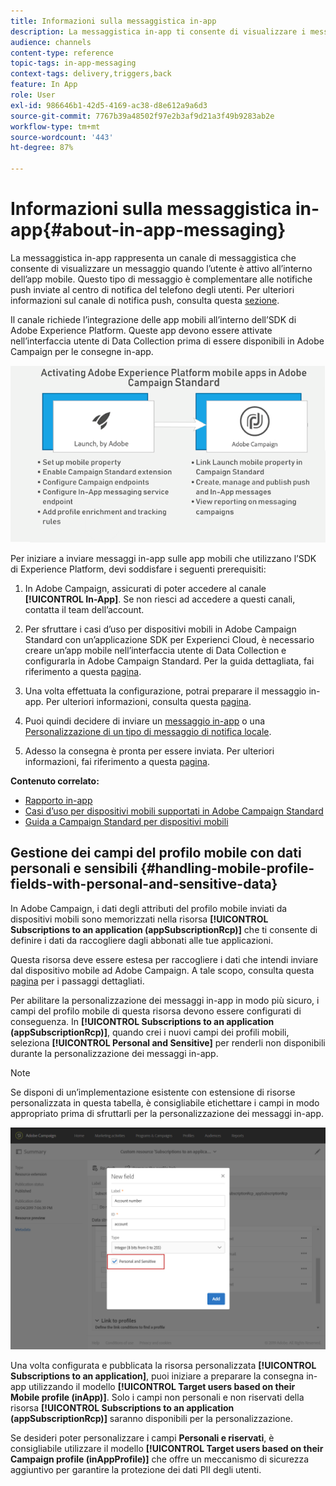 ```yaml
---
title: Informazioni sulla messaggistica in-app
description: La messaggistica in-app ti consente di visualizzare i messaggi o gli avvisi all’interno dell’app mobile.
audience: channels
content-type: reference
topic-tags: in-app-messaging
context-tags: delivery,triggers,back
feature: In App
role: User
exl-id: 986646b1-42d5-4169-ac38-d8e612a9a6d3
source-git-commit: 7767b39a48502f97e2b3af9d21a3f49b9283ab2e
workflow-type: tm+mt
source-wordcount: '443'
ht-degree: 87%

---
```


# Informazioni sulla messaggistica in-app{#about-in-app-messaging}

La messaggistica in-app rappresenta un canale di messaggistica che consente di visualizzare un messaggio quando l’utente è attivo all’interno dell’app mobile. Questo tipo di messaggio è complementare alle notifiche push inviate al centro di notifica del telefono degli utenti. Per ulteriori informazioni sul canale di notifica push, consulta questa [sezione](../../channels/using/about-push-notifications.md).

Il canale richiede l’integrazione delle app mobili all’interno dell’SDK di Adobe Experience Platform. Queste app devono essere attivate nell’interfaccia utente di Data Collection prima di essere disponibili in Adobe Campaign per le consegne in-app.

![](assets/launch_campaign.png)

Per iniziare a inviare messaggi in-app sulle app mobili che utilizzano l’SDK di Experience Platform, devi soddisfare i seguenti prerequisiti:

1. In Adobe Campaign, assicurati di poter accedere al canale **[!UICONTROL In-App]**. Se non riesci ad accedere a questi canali, contatta il team dell’account.

1. Per sfruttare i casi d’uso per dispositivi mobili in Adobe Campaign Standard con un’applicazione SDK per Experienci Cloud, è necessario creare un’app mobile nell’interfaccia utente di Data Collection e configurarla in Adobe Campaign Standard. Per la guida dettagliata, fai riferimento a questa [pagina](../../administration/using/configuring-a-mobile-application.md).

1. Una volta effettuata la configurazione, potrai preparare il messaggio in-app. Per ulteriori informazioni, consulta questa [pagina](../../channels/using/preparing-and-sending-an-in-app-message.md#preparing-your-in-app-message).

1. Puoi quindi decidere di inviare un [messaggio in-app](../../channels/using/customizing-an-in-app-message.md) o una [Personalizzazione di un tipo di messaggio di notifica locale](../../channels/using/customizing-an-in-app-message.md#customizing-a-local-notification-message-type).

1. Adesso la consegna è pronta per essere inviata. Per ulteriori informazioni, fai riferimento a questa [pagina](../../channels/using/preparing-and-sending-an-in-app-message.md#sending-your-in-app-message).

**Contenuto correlato:**

* [Rapporto in-app](../../reporting/using/in-app-report.md)
* [Casi d’uso per dispositivi mobili supportati in Adobe Campaign Standard](../../administration/using/configuring-rules-launch.md)
* [Guida a Campaign Standard per dispositivi mobili](../../channels/using/get-started-communication-channels.md)

## Gestione dei campi del profilo mobile con dati personali e sensibili {#handling-mobile-profile-fields-with-personal-and-sensitive-data}

In Adobe Campaign, i dati degli attributi del profilo mobile inviati da dispositivi mobili sono memorizzati nella risorsa **[!UICONTROL Subscriptions to an application (appSubscriptionRcp)]** che ti consente di definire i dati da raccogliere dagli abbonati alle tue applicazioni.

Questa risorsa deve essere estesa per raccogliere i dati che intendi inviare dal dispositivo mobile ad Adobe Campaign. A tale scopo, consulta questa [pagina](../../developing/using/extending-the-subscriptions-to-an-application-resource.md) per i passaggi dettagliati.

Per abilitare la personalizzazione dei messaggi in-app in modo più sicuro, i campi del profilo mobile di questa risorsa devono essere configurati di conseguenza. In **[!UICONTROL Subscriptions to an application (appSubscriptionRcp)]**, quando crei i nuovi campi dei profili mobili, seleziona **[!UICONTROL Personal and Sensitive]** per renderli non disponibili durante la personalizzazione dei messaggi in-app.

>[!NOTE]
>
>Se disponi di un’implementazione esistente con estensione di risorse personalizzata in questa tabella, è consigliabile etichettare i campi in modo appropriato prima di sfruttarli per la personalizzazione dei messaggi in-app.

![](assets/in_app_personal_data_2.png)

Una volta configurata e pubblicata la risorsa personalizzata **[!UICONTROL Subscriptions to an application]**, puoi iniziare a preparare la consegna in-app utilizzando il modello **[!UICONTROL Target users based on their Mobile profile (inApp)]**. Solo i campi non personali e non riservati della risorsa **[!UICONTROL Subscriptions to an application (appSubscriptionRcp)]** saranno disponibili per la personalizzazione.

Se desideri poter personalizzare i campi **Personali e riservati**, è consigliabile utilizzare il modello **[!UICONTROL Target users based on their Campaign profile (inAppProfile)]** che offre un meccanismo di sicurezza aggiuntivo per garantire la protezione dei dati PII degli utenti.
